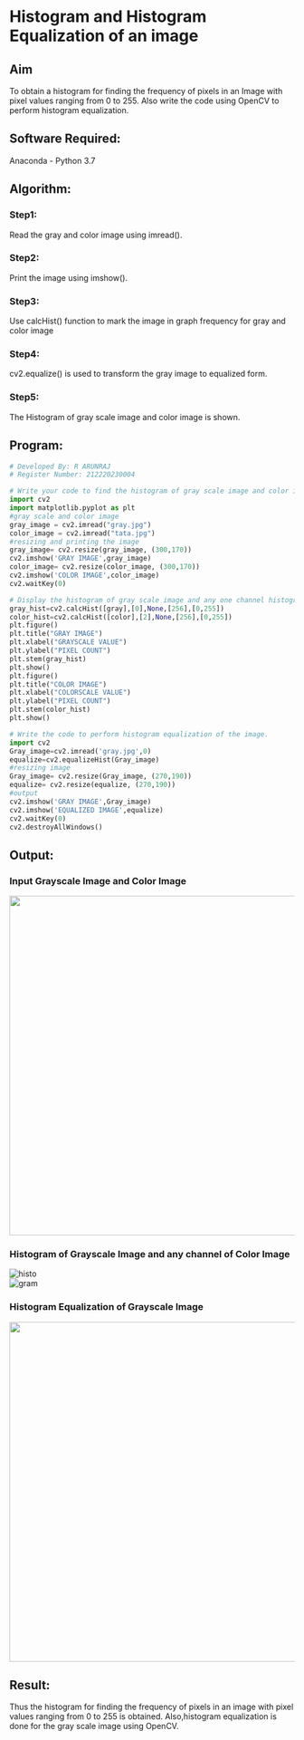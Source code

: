 # Histogram and Histogram Equalization of an image
## Aim
To obtain a histogram for finding the frequency of pixels in an Image with pixel values ranging from 0 to 255. Also write the code using OpenCV to perform histogram equalization.

## Software Required:
Anaconda - Python 3.7

## Algorithm:
### Step1:
Read the gray and color image using imread().

### Step2:
Print the image using imshow().

### Step3:
Use calcHist() function to mark the image in graph frequency for gray and color image

### Step4:
cv2.equalize() is used to transform the gray image to equalized form.

### Step5:
The Histogram of gray scale image and color image is shown.

## Program:
```python
# Developed By: R ARUNRAJ
# Register Number: 212220230004

# Write your code to find the histogram of gray scale image and color image channels.
import cv2
import matplotlib.pyplot as plt
#gray scale and color image
gray_image = cv2.imread("gray.jpg")
color_image = cv2.imread("tata.jpg")
#resizing and printing the image
gray_image= cv2.resize(gray_image, (300,170))
cv2.imshow('GRAY IMAGE',gray_image)
color_image= cv2.resize(color_image, (300,170))
cv2.imshow('COLOR IMAGE',color_image)
cv2.waitKey(0)

# Display the histogram of gray scale image and any one channel histogram from color image.
gray_hist=cv2.calcHist([gray],[0],None,[256],[0,255])
color_hist=cv2.calcHist([color],[2],None,[256],[0,255])
plt.figure()
plt.title("GRAY IMAGE")
plt.xlabel("GRAYSCALE VALUE")
plt.ylabel("PIXEL COUNT")
plt.stem(gray_hist)
plt.show()
plt.figure()
plt.title("COLOR IMAGE")
plt.xlabel("COLORSCALE VALUE")
plt.ylabel("PIXEL COUNT")
plt.stem(color_hist)
plt.show()

# Write the code to perform histogram equalization of the image. 
import cv2
Gray_image=cv2.imread('gray.jpg',0)
equalize=cv2.equalizeHist(Gray_image)
#resizing image
Gray_image= cv2.resize(Gray_image, (270,190))
equalize= cv2.resize(equalize, (270,190))
#output
cv2.imshow('GRAY IMAGE',Gray_image)
cv2.imshow('EQUALIZED IMAGE',equalize)
cv2.waitKey(0)
cv2.destroyAllWindows()

```

## Output:
### Input Grayscale Image and Color Image
<img src="https://user-images.githubusercontent.com/75235747/165152059-4d28bbb6-ebd3-474a-91d4-64cdd0097dc8.png" width="600">

### Histogram of Grayscale Image and any channel of Color Image
![histo](https://user-images.githubusercontent.com/75235747/165152152-6069bdfb-1b7d-453e-a014-b29dc6056f66.JPG)
<br>
![gram](https://user-images.githubusercontent.com/75235747/175557503-1113f81b-63cc-481a-bf36-7734ad4c4027.JPG)

### Histogram Equalization of Grayscale Image
<img src="https://user-images.githubusercontent.com/75235747/165152256-144540c9-6279-4b3d-9c47-ba177f3186a1.png" width="600">

## Result: 
Thus the histogram for finding the frequency of pixels in an image with pixel values ranging from 0 to 255 is obtained. Also,histogram equalization is done for the gray scale image using OpenCV.
